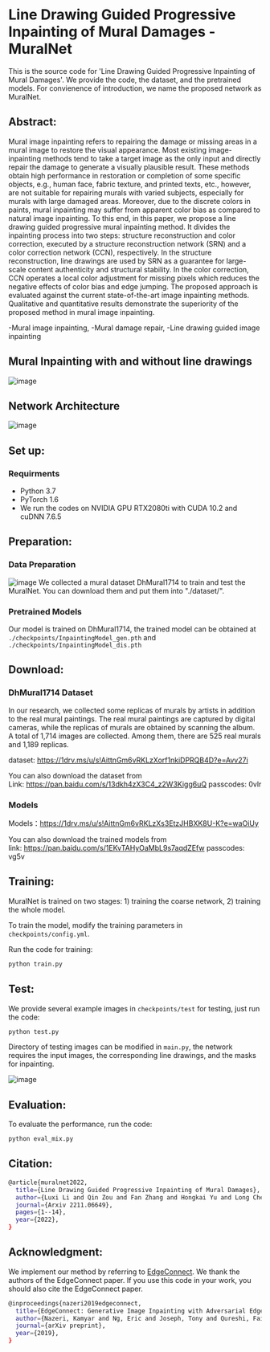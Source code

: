 # Line Drawing Guided Progressive Inpainting of Mural Damages - MuralNet

This is the source code for 'Line Drawing Guided Progressive Inpainting of Mural Damages'. We provide the code, the dataset, and the pretrained models. For convienence of introduction, we name the proposed network as MuralNet.

## Abstract:
Mural image inpainting refers to repairing the damage or missing areas in a mural image to restore the visual appearance. Most existing image-inpainting methods tend to take a target image as the only input and directly repair the damage to generate a visually plausible result. These methods obtain high performance in restoration or completion of some specific objects, e.g., human face, fabric texture, and printed texts, etc., however, are not suitable for repairing murals with varied subjects, especially for murals with large damaged areas. Moreover, due to the discrete colors in paints, mural inpainting may suffer from apparent color bias as compared to natural image inpainting. To this end, in this paper, we propose a line drawing guided progressive mural inpainting method. It divides the inpainting process into two steps: structure reconstruction and color correction, executed by a structure reconstruction network (SRN) and a color correction network (CCN), respectively. In the structure reconstruction, line drawings are used by SRN as a guarantee for large-scale content authenticity and structural stability. In the color correction, CCN operates a local color adjustment for missing pixels which reduces the negative effects of color bias and edge jumping. The proposed approach is evaluated against the current state-of-the-art image inpainting methods. Qualitative and quantitative results demonstrate the superiority of the proposed method in mural image inpainting. 

-Mural image inpainting, -Mural damage repair, -Line drawing guided image inpainting

## Mural Inpainting with and without line drawings
![image](https://github.com/qinnzou/mural-image-inpainting/blob/main/other/intro2.jpg)

## Network Architecture
![image](https://github.com/qinnzou/mural-image-inpainting/blob/main/other/net.jpg)


## Set up:
### Requirments
- Python 3.7
- PyTorch 1.6
- We run the codes on NVIDIA GPU RTX2080ti with CUDA 10.2 and cuDNN 7.6.5

## Preparation:
### Data Preparation
![image](https://github.com/qinnzou/mural-image-inpainting/blob/main/other/examples.jpg)
We collected a mural dataset DhMural1714 to train and test the MuralNet. You can download them and put them into "./dataset/".

### Pretrained Models
Our model is trained on DhMural1714, the trained model can be obtained at `./checkpoints/InpaintingModel_gen.pth` and `./checkpoints/InpaintingModel_dis.pth`


## Download:
### DhMural1714 Dataset
In our research, we collected some replicas of murals by artists in addition to the real mural paintings. The real mural paintings are captured by digital cameras, while the replicas of murals are obtained by scanning the album. A total of 1,714 images are collected. Among them, there are 525 real murals and 1,189 replicas.

dataset: https://1drv.ms/u/s!AittnGm6vRKLzXorf1nkiDPRQB4D?e=Avv27i

You can also download the dataset from  
Link: https://pan.baidu.com/s/13dkh4zX3C4_z2W3Kigg6uQ 
passcodes: 0vlr


### Models

Models：https://1drv.ms/u/s!AittnGm6vRKLzXs3EtzJHBXK8U-K?e=waOiUy

You can also download the trained models from  
link: https://pan.baidu.com/s/1EKvTAHyOaMbL9s7aqdZEfw 
passcodes: vg5v


## Training:

MuralNet is trained on two stages: 1) training the coarse network, 2) training the whole model. 

To train the model, modify the training parameters in `checkpoints/config.yml`.

Run the code for training:
```bash
python train.py
```

## Test:
We provide several example images in `checkpoints/test` for testing, just run the code:
```bash
python test.py
```
Directory of testing images can be modified in `main.py`, the network requires the input images, the corresponding line drawings, and the masks for inpainting.

![image](https://github.com/qinnzou/mural-image-inpainting/blob/main/other/results.jpg)

## Evaluation:
To evaluate the performance, run the code:
```bash
python eval_mix.py
```

## Citation:

```bash
@article{muralnet2022,
  title={Line Drawing Guided Progressive Inpainting of Mural Damages},
  author={Luxi Li and Qin Zou and Fan Zhang and Hongkai Yu and Long Chen and Chengfang Song and Xianfeng Huang and Xiaoguang Wang},
  journal={Arxiv 2211.06649},
  pages={1--14},
  year={2022},
}
```

## Acknowledgment:
We implement our method by referring to [EdgeConnect](https://github.com/knazeri/edge-connect). We thank the authors of the EdgeConnect paper. If you use this code in your work, you should also cite the EdgeConnect paper.
```bash
@inproceedings{nazeri2019edgeconnect,
  title={EdgeConnect: Generative Image Inpainting with Adversarial Edge Learning},
  author={Nazeri, Kamyar and Ng, Eric and Joseph, Tony and Qureshi, Faisal and Ebrahimi, Mehran},
  journal={arXiv preprint},
  year={2019},
}
```
